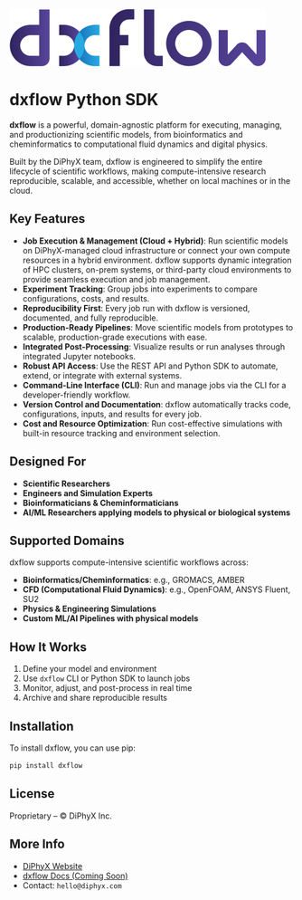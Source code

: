 ![dxflow Logo](dxflow.png)
# dxflow Python SDK

**dxflow** is a powerful, domain-agnostic platform for executing, managing, and productionizing scientific models, from bioinformatics and cheminformatics to computational fluid dynamics and digital physics. 

Built by the DiPhyX team, dxflow is engineered to simplify the entire lifecycle of scientific workflows, making compute-intensive research reproducible, scalable, and accessible, whether on local machines or in the cloud.

## Key Features

* **Job Execution & Management (Cloud + Hybrid)**: Run scientific models on DiPhyX-managed cloud infrastructure or connect your own compute resources in a hybrid environment. dxflow supports dynamic integration of HPC clusters, on-prem systems, or third-party cloud environments to provide seamless execution and job management.
* **Experiment Tracking**: Group jobs into experiments to compare configurations, costs, and results.
* **Reproducibility First**: Every job run with dxflow is versioned, documented, and fully reproducible.
* **Production-Ready Pipelines**: Move scientific models from prototypes to scalable, production-grade executions with ease.
* **Integrated Post-Processing**: Visualize results or run analyses through integrated Jupyter notebooks.
* **Robust API Access**: Use the REST API and Python SDK to automate, extend, or integrate with external systems.
* **Command-Line Interface (CLI)**: Run and manage jobs via the CLI for a developer-friendly workflow.
* **Version Control and Documentation**: dxflow automatically tracks code, configurations, inputs, and results for every job.
* **Cost and Resource Optimization**: Run cost-effective simulations with built-in resource tracking and environment selection.

## Designed For

* **Scientific Researchers**
* **Engineers and Simulation Experts**
* **Bioinformaticians & Cheminformaticians**
* **AI/ML Researchers applying models to physical or biological systems**

## Supported Domains

dxflow supports compute-intensive scientific workflows across:

* **Bioinformatics/Cheminformatics**: e.g., GROMACS, AMBER
* **CFD (Computational Fluid Dynamics)**: e.g., OpenFOAM, ANSYS Fluent, SU2
* **Physics & Engineering Simulations**
* **Custom ML/AI Pipelines with physical models**

## How It Works

1. Define your model and environment
2. Use `dxflow` CLI or Python SDK to launch jobs
3. Monitor, adjust, and post-process in real time
4. Archive and share reproducible results

## Installation

To install dxflow, you can use pip:

```bash
pip install dxflow
```

## License

Proprietary – © DiPhyX Inc.

## More Info

* [DiPhyX Website](https://diphyx.com)
* [dxflow Docs (Coming Soon)](https://dxflow.org/docs)
* Contact: `hello@diphyx.com`
